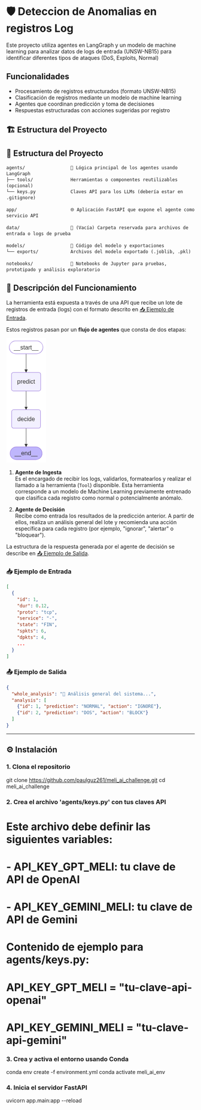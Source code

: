 # 🛡️ Deteccion de Anomalias en registros Log

Este proyecto utiliza agentes en LangGraph y un modelo de machine learning para analizar datos de logs de entrada (UNSW-NB15) para identificar diferentes tipos de ataques (DoS, Exploits, Normal)

## Funcionalidades

- Procesamiento de registros estructurados (formato UNSW-NB15)
- Clasificación de registros mediante un modelo de machine learning
- Agentes que coordinan predicción y toma de decisiones
- Respuestas estructuradas con acciones sugeridas por registro

## 🏗️ Estructura del Proyecto

## 📁 Estructura del Proyecto

```text
agents/                 🧠 Lógica principal de los agentes usando LangGraph
├── tools/              Herramientas o componentes reutilizables (opcional)
└── keys.py             Claves API para los LLMs (debería estar en .gitignore)

app/                    🌐 Aplicación FastAPI que expone el agente como servicio API

data/                   📂 (Vacía) Carpeta reservada para archivos de entrada o logs de prueba

models/                 🤖 Código del modelo y exportaciones
└── exports/            Archivos del modelo exportado (.joblib, .pkl)

notebooks/              📒 Notebooks de Jupyter para pruebas, prototipado y análisis exploratorio
```

## 🧩 Descripción del Funcionamiento

La herramienta está expuesta a través de una API que recibe un lote de registros de entrada (logs) con el formato descrito en [📥 Ejemplo de Entrada](#-ejemplo-de-entrada).  

Estos registros pasan por un **flujo de agentes** que consta de dos etapas:

![Flujo de Agentes](agents/agent_flow_mermaid.png)

1. **Agente de Ingesta**  
   Es el encargado de recibir los logs, validarlos, formatearlos y realizar el llamado a la herramienta (`Tool`) disponible. Esta herramienta corresponde a un modelo de Machine Learning previamente entrenado que clasifica cada registro como normal o potencialmente anómalo.

2. **Agente de Decisión**  
   Recibe como entrada los resultados de la predicción anterior. A partir de ellos, realiza un análisis general del lote y recomienda una acción específica para cada registro (por ejemplo, "ignorar", "alertar" o "bloquear").

La estructura de la respuesta generada por el agente de decisión se describe en [📤 Ejemplo de Salida](#-ejemplo-de-salida).


### 📥 Ejemplo de Entrada

```json
[
  {
    "id": 1,
    "dur": 0.12,
    "proto": "tcp",
    "service": "-",
    "state": "FIN",
    "spkts": 6,
    "dpkts": 4,
    ...
  }
]
```

### 📤 Ejemplo de Salida

```json
{
  "whole_analysis": "🧠 Análisis general del sistema...",
  "analysis": [
    {"id": 1, "prediction": "NORMAL", "action": "IGNORE"},
    {"id": 2, "prediction": "DOS", "action": "BLOCK"}
  ]
}
```

---

## ⚙️ Instalación

### 1. Clona el repositorio
git clone https://github.com/paulguz261/meli_ai_challenge.git
cd meli_ai_challenge

### 2. Crea el archivo 'agents/keys.py' con tus claves API
#    Este archivo debe definir las siguientes variables:
#    - API_KEY_GPT_MELI: tu clave de API de OpenAI
#    - API_KEY_GEMINI_MELI: tu clave de API de Gemini

# Contenido de ejemplo para agents/keys.py:
# API_KEY_GPT_MELI = "tu-clave-api-openai"
# API_KEY_GEMINI_MELI = "tu-clave-api-gemini"

### 3. Crea y activa el entorno usando Conda
conda env create -f environment.yml
conda activate meli_ai_env

### 4. Inicia el servidor FastAPI
uvicorn app.main:app --reload

